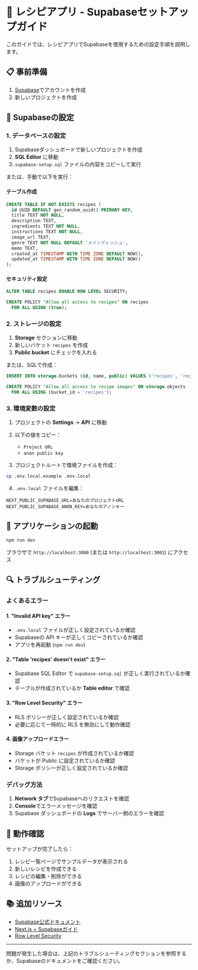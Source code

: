 # 🍝 レシピアプリ - Supabaseセットアップガイド

このガイドでは、レシピアプリでSupabaseを使用するための設定手順を説明します。

## 📋 事前準備

1. [Supabase](https://supabase.com/)でアカウントを作成
2. 新しいプロジェクトを作成

## 🔧 Supabaseの設定

### 1. データベースの設定

1. Supabaseダッシュボードで新しいプロジェクトを作成
2. **SQL Editor** に移動
3. `supabase-setup.sql` ファイルの内容をコピーして実行

または、手動で以下を実行：

#### テーブル作成
```sql
CREATE TABLE IF NOT EXISTS recipes (
  id UUID DEFAULT gen_random_uuid() PRIMARY KEY,
  title TEXT NOT NULL,
  description TEXT,
  ingredients TEXT NOT NULL,
  instructions TEXT NOT NULL,
  image_url TEXT,
  genre TEXT NOT NULL DEFAULT 'メインディッシュ',
  memo TEXT,
  created_at TIMESTAMP WITH TIME ZONE DEFAULT NOW(),
  updated_at TIMESTAMP WITH TIME ZONE DEFAULT NOW()
);
```

#### セキュリティ設定
```sql
ALTER TABLE recipes ENABLE ROW LEVEL SECURITY;

CREATE POLICY "Allow all access to recipes" ON recipes
  FOR ALL USING (true);
```

### 2. ストレージの設定

1. **Storage** セクションに移動
2. 新しいバケット `recipes` を作成
3. **Public bucket** にチェックを入れる

または、SQLで作成：
```sql
INSERT INTO storage.buckets (id, name, public) VALUES ('recipes', 'recipes', true);

CREATE POLICY "Allow all access to recipe images" ON storage.objects
  FOR ALL USING (bucket_id = 'recipes');
```

### 3. 環境変数の設定

1. プロジェクトの **Settings** → **API** に移動
2. 以下の値をコピー：
   - `Project URL`
   - `anon public key`

3. プロジェクトルートで環境ファイルを作成：
```bash
cp .env.local.example .env.local
```

4. `.env.local` ファイルを編集：
```env
NEXT_PUBLIC_SUPABASE_URL=あなたのプロジェクトURL
NEXT_PUBLIC_SUPABASE_ANON_KEY=あなたのアノンキー
```

## 🚀 アプリケーションの起動

```bash
npm run dev
```

ブラウザで `http://localhost:3000` (または `http://localhost:3001`) にアクセス

## 🔍 トラブルシューティング

### よくあるエラー

#### 1. "Invalid API key" エラー
- `.env.local` ファイルが正しく設定されているか確認
- Supabaseの API キーが正しくコピーされているか確認
- アプリを再起動 (`npm run dev`)

#### 2. "Table 'recipes' doesn't exist" エラー
- Supabase SQL Editor で `supabase-setup.sql` が正しく実行されているか確認
- テーブルが作成されているか **Table editor** で確認

#### 3. "Row Level Security" エラー
- RLS ポリシーが正しく設定されているか確認
- 必要に応じて一時的に RLS を無効にして動作確認

#### 4. 画像アップロードエラー
- Storage バケット `recipes` が作成されているか確認
- バケットが Public に設定されているか確認
- Storage ポリシーが正しく設定されているか確認

### デバッグ方法

1. **Network タブ**でSupabaseへのリクエストを確認
2. **Console**でエラーメッセージを確認
3. Supabase ダッシュボードの **Logs** でサーバー側のエラーを確認

## 🎉 動作確認

セットアップが完了したら：

1. レシピ一覧ページでサンプルデータが表示される
2. 新しいレシピを作成できる
3. レシピの編集・削除ができる
4. 画像のアップロードができる

## 📚 追加リソース

- [Supabase公式ドキュメント](https://supabase.com/docs)
- [Next.js + Supabaseガイド](https://supabase.com/docs/guides/getting-started/quickstarts/nextjs)
- [Row Level Security](https://supabase.com/docs/guides/auth/row-level-security)

---

問題が発生した場合は、上記のトラブルシューティングセクションを参照するか、Supabaseのドキュメントをご確認ください。